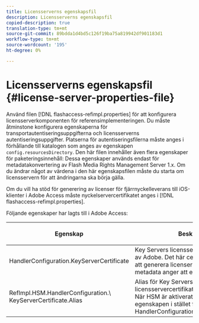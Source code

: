 ```yaml
---
title: Licensserverns egenskapsfil
description: Licensserverns egenskapsfil
copied-description: true
translation-type: tm+mt
source-git-commit: 89bdda1d4bd5c126f19ba75a819942df901183d1
workflow-type: tm+mt
source-wordcount: '195'
ht-degree: 0%

---
```



# Licensserverns egenskapsfil {#license-server-properties-file}

Använd filen [!DNL flashaccess-refimpl.properties] för att konfigurera licensserverkomponenten för referensimplementeringen. Du måste åtminstone konfigurera egenskaperna för transportautentiseringsuppgifterna och licensserverns autentiseringsuppgifter. Platserna för autentiseringsfilerna måste anges i förhållande till katalogen som anges av egenskapen `config.resourcesDirectory`. Den här filen innehåller även flera egenskaper för paketeringsinnehåll: Dessa egenskaper används endast för metadatakonvertering av Flash Media Rights Management Server 1.x. Om du ändrar något av värdena i den här egenskapsfilen måste du starta om licensservern för att ändringarna ska börja gälla.

Om du vill ha stöd för generering av licenser för fjärrnyckelleverans till iOS-klienter i Adobe Access måste nyckelservercertifikatet anges i [!DNL flashaccess-refimpl.properties].

Följande egenskaper har lagts till i Adobe Access:

<table frame="all" colsep="1" rowsep="1" class="+ topic/table adobe-d/table " id="table_xz2_lwy_n4"> 
 <thead class="- topic/thead "> 
  <tr rowsep="1" class="- topic/row "> 
   <th colname="1" class="- topic/entry entry"> <p class="- topic/p ">Egenskap </p> </th> 
   <th colname="2" class="- topic/entry entry"> <p class="- topic/p ">Beskrivning </p> </th> 
  </tr> 
 </thead>
 <tbody class="- topic/tbody "> 
  <tr rowsep="1" class="- topic/row "> 
   <td colname="1" class="- topic/entry "><span class="codeph"> HandlerConfiguration.KeyServerCertificate</span> </td> 
   <td colname="2" class="- topic/entry "> Key Servers licensservercertifikat, utfärdat av Adobe. Det här certifikatet används för att generera licenser för iOS-enheter när metadata anger att en nyckelserver krävs. </td> 
  </tr> 
  <tr rowsep="0" class="- topic/row "> 
   <td colname="1" class="- topic/entry "><span class="codeph"> RefImpl.HSM.HandlerConfiguration.\ KeyServerCertificate.Alias</span> </td> 
   <td colname="2" class="- topic/entry ">Alias för Key Servers Adobe-utfärdade licensservercertifikat som lagras på HSM. När HSM är aktiverat använder du den här egenskapen i stället för <span class="codeph"> HandlerConfiguration.KeyServerCertificate</span>. </td> 
  </tr> 
 </tbody> 
</table>

